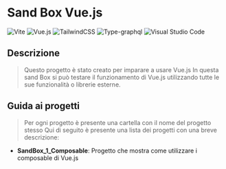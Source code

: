 # Sand Box Vue.js
![Vite](https://img.shields.io/badge/vite-%23646CFF.svg?style=for-the-badge&logo=vite&logoColor=white)
![Vue.js](https://img.shields.io/badge/vuejs-%2335495e.svg?style=for-the-badge&logo=vuedotjs&logoColor=%234FC08D)
![TailwindCSS](https://img.shields.io/badge/tailwindcss-%2338B2AC.svg?style=for-the-badge&logo=tailwind-css&logoColor=white)
![Type-graphql](https://img.shields.io/badge/-TypeGraphQL-%23C04392?style=for-the-badge)
![Visual Studio Code](https://img.shields.io/badge/Visual%20Studio%20Code-0078d7.svg?style=for-the-badge&logo=visual-studio-code&logoColor=white)

## Descrizione
> Questo progetto è stato creato per imparare a usare Vue.js
In questa sand Box si può testare il funzionamento di Vue.js utilizzando tutte le sue funzionalità o librerie esterne.

## Guida ai progetti
> Per ogni progetto è presente una cartella con il nome del progetto stesso
Qui di seguito è presente una lista dei progetti con una breve descrizione:
- **SandBox_1_Composable**: Progetto che mostra come utilizzare i composable di Vue.js 
